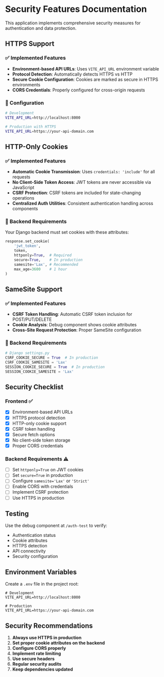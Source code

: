 # Security Features Documentation

This application implements comprehensive security measures for authentication and data protection.

## HTTPS Support

### ✅ Implemented Features
- **Environment-based API URLs**: Uses `VITE_API_URL` environment variable
- **Protocol Detection**: Automatically detects HTTPS vs HTTP
- **Secure Cookie Configuration**: Cookies are marked as secure in HTTPS environments
- **CORS Credentials**: Properly configured for cross-origin requests

### 🔧 Configuration
```bash
# Development
VITE_API_URL=http://localhost:8000

# Production with HTTPS
VITE_API_URL=https://your-api-domain.com
```

## HTTP-Only Cookies

### ✅ Implemented Features
- **Automatic Cookie Transmission**: Uses `credentials: 'include'` for all requests
- **No Client-Side Token Access**: JWT tokens are never accessible via JavaScript
- **CSRF Protection**: CSRF tokens are included for state-changing operations
- **Centralized Auth Utilities**: Consistent authentication handling across components

### 🔧 Backend Requirements
Your Django backend must set cookies with these attributes:
```python
response.set_cookie(
    'jwt_token',
    token,
    httponly=True,  # Required
    secure=True,    # In production
    samesite='Lax', # Recommended
    max_age=3600    # 1 hour
)
```

## SameSite Support

### ✅ Implemented Features
- **CSRF Token Handling**: Automatic CSRF token inclusion for POST/PUT/DELETE
- **Cookie Analysis**: Debug component shows cookie attributes
- **Cross-Site Request Protection**: Proper SameSite configuration

### 🔧 Backend Requirements
```python
# Django settings.py
CSRF_COOKIE_SECURE = True  # In production
CSRF_COOKIE_SAMESITE = 'Lax'
SESSION_COOKIE_SECURE = True  # In production
SESSION_COOKIE_SAMESITE = 'Lax'
```

## Security Checklist

### Frontend ✅
- [x] Environment-based API URLs
- [x] HTTPS protocol detection
- [x] HTTP-only cookie support
- [x] CSRF token handling
- [x] Secure fetch options
- [x] No client-side token storage
- [x] Proper CORS credentials

### Backend Requirements ⚠️
- [ ] Set `httponly=True` on JWT cookies
- [ ] Set `secure=True` in production
- [ ] Configure `samesite='Lax'` or `'Strict'`
- [ ] Enable CORS with credentials
- [ ] Implement CSRF protection
- [ ] Use HTTPS in production

## Testing

Use the debug component at `/auth-test` to verify:
- Authentication status
- Cookie attributes
- HTTPS detection
- API connectivity
- Security configuration

## Environment Variables

Create a `.env` file in the project root:
```env
# Development
VITE_API_URL=http://localhost:8000

# Production
VITE_API_URL=https://your-api-domain.com
```

## Security Recommendations

1. **Always use HTTPS in production**
2. **Set proper cookie attributes on the backend**
3. **Configure CORS properly**
4. **Implement rate limiting**
5. **Use secure headers**
6. **Regular security audits**
7. **Keep dependencies updated** 